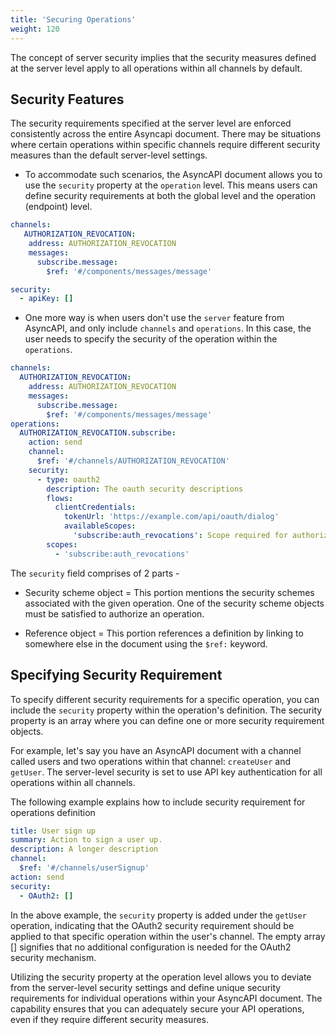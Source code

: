 ```yaml
---
title: 'Securing Operations'
weight: 120
---
```


The concept of server security implies that the security measures defined at the server level apply to all operations within all channels by default. 

## Security Features 

The security requirements specified at the server level are enforced consistently across the entire Asyncapi document. There may be situations where certain operations within specific channels require different security measures than the default server-level settings. 

- To accommodate such scenarios, the AsyncAPI document allows you to use the `security` property at the `operation` level. This means users can define security requirements at both the global level and the operation (endpoint) level.

```yaml
channels:
   AUTHORIZATION_REVOCATION:
    address: AUTHORIZATION_REVOCATION
    messages:
      subscribe.message:
        $ref: '#/components/messages/message'

security:
  - apiKey: []
```

- One more way is when users don't use the `server` feature from AsyncAPI, and only include `channels` and `operations`. In this case, the user needs to specify the security of the operation within the `operations`.

```yaml
channels:
  AUTHORIZATION_REVOCATION:
    address: AUTHORIZATION_REVOCATION
    messages:
      subscribe.message:
        $ref: '#/components/messages/message'
operations:
  AUTHORIZATION_REVOCATION.subscribe:
    action: send
    channel:
      $ref: '#/channels/AUTHORIZATION_REVOCATION'
    security:
      - type: oauth2
        description: The oauth security descriptions
        flows:
          clientCredentials:
            tokenUrl: 'https://example.com/api/oauth/dialog'
            availableScopes:
              'subscribe:auth_revocations': Scope required for authorization revocation topic
        scopes:
          - 'subscribe:auth_revocations'
```

The `security` field comprises of 2 parts -

- Security scheme object = This portion mentions the security schemes associated with the given operation. One of the security scheme objects must be satisfied to authorize an operation.

- Reference object = This portion references a definition by linking to somewhere else in the document using the `$ref:` keyword.

## Specifying Security Requirement 

To specify different security requirements for a specific operation, you can include the `security` property within the operation's definition. 
The security property is an array where you can define one or more security requirement objects.

For example, let's say you have an AsyncAPI document with a channel called users and two operations within that channel: `createUser` and `getUser`. 
The server-level security is set to use API key authentication for all operations within all channels. 

The following example explains how to include security requirement for operations definition

```yaml
title: User sign up
summary: Action to sign a user up.
description: A longer description
channel:
  $ref: '#/channels/userSignup'
action: send
security:
  - OAuth2: []
```

In the above example, the `security` property is added under the `getUser` operation, indicating that the OAuth2 security requirement should be applied to that specific operation within the user's channel. The empty array [] signifies that no additional configuration is needed for the OAuth2 security mechanism.

Utilizing the security property at the operation level allows you to deviate from the server-level security settings and define unique security requirements for individual operations within your AsyncAPI document. The capability ensures that you can adequately secure your API operations, even if they require different security measures.
